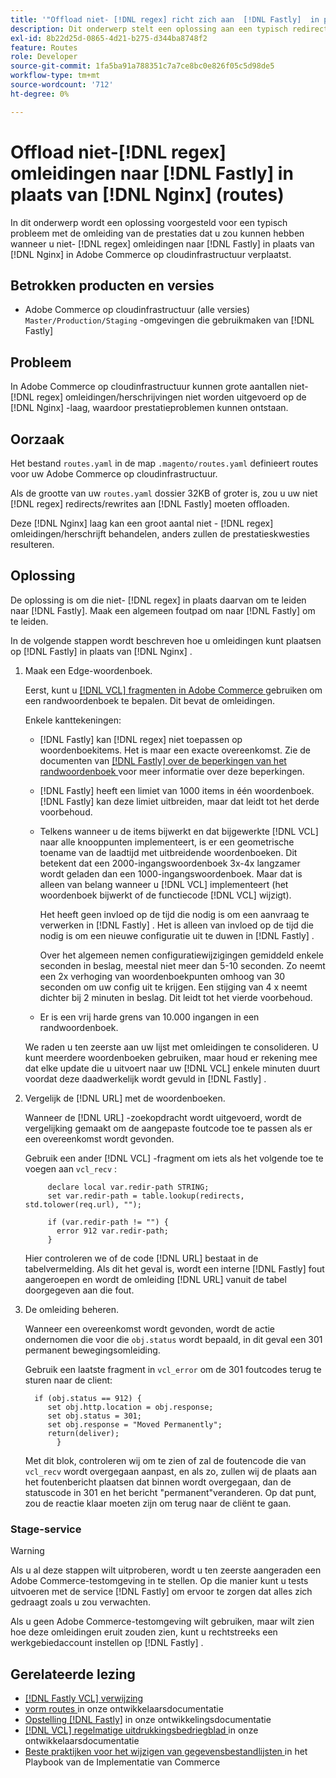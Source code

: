 ```yaml
---
title: '"Offload niet- [!DNL regex] richt zich aan  [!DNL Fastly]  in plaats van  [!DNL Nginx]  (routes)'''
description: Dit onderwerp stelt een oplossing aan een typisch redirects prestatieskwestie voor u zou kunnen hebben wanneer u niet [!DNL regex] herleidt aan  [!DNL Fastly]  in plaats van  [!DNL Nginx]  in Adobe Commerce op wolkeninfrastructuur.
exl-id: 8b22d25d-0865-4d21-b275-d344ba8748f2
feature: Routes
role: Developer
source-git-commit: 1fa5ba91a788351c7a7ce8bc0e826f05c5d98de5
workflow-type: tm+mt
source-wordcount: '712'
ht-degree: 0%

---
```


# Offload niet-[!DNL regex] omleidingen naar [!DNL Fastly] in plaats van [!DNL Nginx] (routes)

In dit onderwerp wordt een oplossing voorgesteld voor een typisch probleem met de omleiding van de prestaties dat u zou kunnen hebben wanneer u niet- [!DNL regex] omleidingen naar [!DNL Fastly] in plaats van [!DNL Nginx] in Adobe Commerce op cloudinfrastructuur verplaatst.

## Betrokken producten en versies

* Adobe Commerce op cloudinfrastructuur (alle versies) `Master/Production/Staging` -omgevingen die gebruikmaken van [!DNL Fastly]

## Probleem

In Adobe Commerce op cloudinfrastructuur kunnen grote aantallen niet- [!DNL regex] omleidingen/herschrijvingen niet worden uitgevoerd op de [!DNL Nginx] -laag, waardoor prestatieproblemen kunnen ontstaan.

## Oorzaak

Het bestand `routes.yaml` in de map `.magento/routes.yaml` definieert routes voor uw Adobe Commerce op cloudinfrastructuur.

Als de grootte van uw `routes.yaml` dossier 32KB of groter is, zou u uw niet [!DNL regex] redirects/rewrites aan [!DNL Fastly] moeten offloaden.

Deze [!DNL Nginx] laag kan een groot aantal niet - [!DNL regex] omleidingen/herschrijft behandelen, anders zullen de prestatieskwesties resulteren.

## Oplossing

De oplossing is om die niet- [!DNL regex] in plaats daarvan om te leiden naar [!DNL Fastly]. Maak een algemeen foutpad om naar [!DNL Fastly] om te leiden.

In de volgende stappen wordt beschreven hoe u omleidingen kunt plaatsen op [!DNL Fastly] in plaats van [!DNL Nginx] .

1. Maak een Edge-woordenboek.

   Eerst, kunt u [[!DNL VCL]  fragmenten in Adobe Commerce ](/docs/commerce-cloud-service/user-guide/cdn/custom-vcl-snippets/fastly-vcl-custom-snippets.html) gebruiken om een randwoordenboek te bepalen. Dit bevat de omleidingen.

   Enkele kanttekeningen:

   * [!DNL Fastly] kan [!DNL regex] niet toepassen op woordenboekitems. Het is maar een exacte overeenkomst. Zie de documenten van [[!DNL Fastly] over de beperkingen van het randwoordenboek ](https://docs.fastly.com/guides/edge-dictionaries/about-edge-dictionaries#limitations-and-considerations) voor meer informatie over deze beperkingen.
   * [!DNL Fastly] heeft een limiet van 1000 items in één woordenboek. [!DNL Fastly] kan deze limiet uitbreiden, maar dat leidt tot het derde voorbehoud.
   * Telkens wanneer u de items bijwerkt en dat bijgewerkte [!DNL VCL] naar alle knooppunten implementeert, is er een geometrische toename van de laadtijd met uitbreidende woordenboeken. Dit betekent dat een 2000-ingangswoordenboek 3x-4x langzamer wordt geladen dan een 1000-ingangswoordenboek. Maar dat is alleen van belang wanneer u [!DNL VCL] implementeert (het woordenboek bijwerkt of de functiecode [!DNL VCL] wijzigt).

     Het heeft geen invloed op de tijd die nodig is om een aanvraag te verwerken in [!DNL Fastly] . Het is alleen van invloed op de tijd die nodig is om een nieuwe configuratie uit te duwen in [!DNL Fastly] .

     Over het algemeen nemen configuratiewijzigingen gemiddeld enkele seconden in beslag, meestal niet meer dan 5-10 seconden. Zo neemt een 2x verhoging van woordenboekpunten omhoog van 30 seconden om uw config uit te krijgen. Een stijging van 4 x neemt dichter bij 2 minuten in beslag. Dit leidt tot het vierde voorbehoud.

   * Er is een vrij harde grens van 10.000 ingangen in een randwoordenboek.

   We raden u ten zeerste aan uw lijst met omleidingen te consolideren. U kunt meerdere woordenboeken gebruiken, maar houd er rekening mee dat elke update die u uitvoert naar uw [!DNL VCL] enkele minuten duurt voordat deze daadwerkelijk wordt gevuld in [!DNL Fastly] .

1. Vergelijk de [!DNL URL] met de woordenboeken.

   Wanneer de [!DNL URL] -zoekopdracht wordt uitgevoerd, wordt de vergelijking gemaakt om de aangepaste foutcode toe te passen als er een overeenkomst wordt gevonden.

   Gebruik een ander [!DNL VCL] -fragment om iets als het volgende toe te voegen aan `vcl_recv` :

   ```
        declare local var.redir-path STRING;
        set var.redir-path = table.lookup(redirects, std.tolower(req.url), "");
   
        if (var.redir-path != "") {
          error 912 var.redir-path;
        }
   ```

   Hier controleren we of de code [!DNL URL] bestaat in de tabelvermelding. Als dit het geval is, wordt een interne [!DNL Fastly] fout aangeroepen en wordt de omleiding [!DNL URL] vanuit de tabel doorgegeven aan die fout.

1. De omleiding beheren.

   Wanneer een overeenkomst wordt gevonden, wordt de actie ondernomen die voor die `obj.status` wordt bepaald, in dit geval een 301 permanent bewegingsomleiding.

   Gebruik een laatste fragment in `vcl_error` om de 301 foutcodes terug te sturen naar de client:

   ```
     if (obj.status == 912) {
        set obj.http.location = obj.response;
        set obj.status = 301;
        set obj.response = "Moved Permanently";
        return(deliver);
          }
   ```

   Met dit blok, controleren wij om te zien of zal de foutencode die van `vcl_recv` wordt overgegaan aanpast, en als zo, zullen wij de plaats aan het foutenbericht plaatsen dat binnen wordt overgegaan, dan de statuscode in 301 en het bericht &quot;permanent&quot;veranderen. Op dat punt, zou de reactie klaar moeten zijn om terug naar de cliënt te gaan.

### Stage-service

>[!WARNING]
>
>Als u al deze stappen wilt uitproberen, wordt u ten zeerste aangeraden een Adobe Commerce-testomgeving in te stellen. Op die manier kunt u tests uitvoeren met de service [!DNL Fastly] om ervoor te zorgen dat alles zich gedraagt zoals u zou verwachten.

Als u geen Adobe Commerce-testomgeving wilt gebruiken, maar wilt zien hoe deze omleidingen eruit zouden zien, kunt u rechtstreeks een werkgebiedaccount instellen op [!DNL Fastly] .

## Gerelateerde lezing

* [[!DNL Fastly VCL]  verwijzing ](https://docs.fastly.com/vcl/)
* [ vorm routes ](/docs/commerce-cloud-service/user-guide/configure/routes/routes-yaml.html) in onze ontwikkelaarsdocumentatie
* [ Opstelling  [!DNL Fastly]](/docs/commerce-cloud-service/user-guide/cdn/setup-fastly/fastly-configuration.html) in onze ontwikkelingsdocumentatie
* [[!DNL VCL]  regelmatige uitdrukkingsbedriegblad ](https://docs.fastly.com/en/guides/vcl-regular-expression-cheat-sheet) in onze ontwikkelaarsdocumentatie
* [ Beste praktijken voor het wijzigen van gegevensbestandlijsten ](https://experienceleague.adobe.com/en/docs/commerce-operations/implementation-playbook/best-practices/development/modifying-core-and-third-party-tables#why-adobe-recommends-avoiding-modifications) in het Playbook van de Implementatie van Commerce
